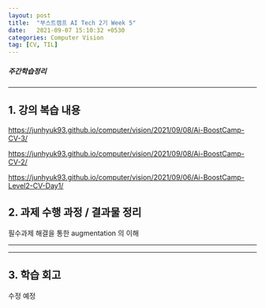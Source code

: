 ```yaml
---
layout: post
title:  "부스트캠프 AI Tech 2기 Week 5"
date:   2021-09-07 15:10:32 +0530
categories: Computer Vision
tag: [CV, TIL]
---
```



##### 주간학습정리

---
## 1. 강의 복습 내용


<https://junhyuk93.github.io/computer/vision/2021/09/08/Ai-BoostCamp-CV-3/>

<https://junhyuk93.github.io/computer/vision/2021/09/08/Ai-BoostCamp-CV-2/>

<https://junhyuk93.github.io/computer/vision/2021/09/06/Ai-BoostCamp-Level2-CV-Day1/>



## 2. 과제 수행 과정 / 결과물 정리


필수과제 해결을 통한 augmentation 의 이해

---


---


## 3. 학습 회고

수정 예정